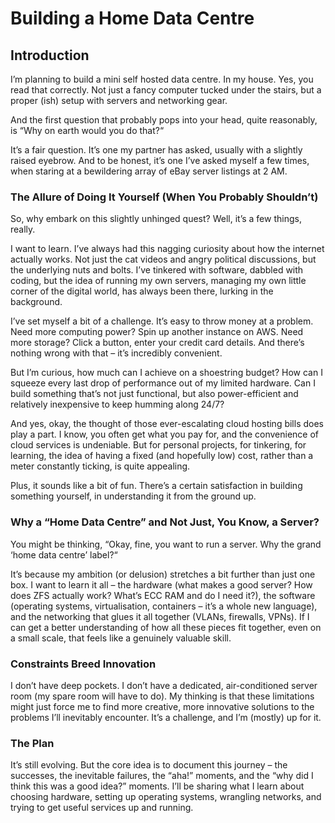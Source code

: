 # Building a Home Data Centre
## Introduction
I’m planning to build a mini self hosted data centre. In my house. Yes, you read that correctly. Not just a fancy computer tucked under the stairs, but a proper (ish) setup with servers and networking gear.

And the first question that probably pops into your head, quite reasonably, is “Why on earth would you do that?“

It’s a fair question. It’s one my partner has asked, usually with a slightly raised eyebrow. And to be honest, it’s one I’ve asked myself a few times, when staring at a bewildering array of eBay server listings at 2 AM.

### The Allure of Doing It Yourself (When You Probably Shouldn’t)
So, why embark on this slightly unhinged quest? Well, it’s a few things, really.

I want to learn. I’ve always had this nagging curiosity about how the internet actually works. Not just the cat videos and angry political discussions, but the underlying nuts and bolts. I’ve tinkered with software, dabbled with coding, but the idea of running my own servers, managing my own little corner of the digital world, has always been there, lurking in the background.

I’ve set myself a bit of a challenge. It’s easy to throw money at a problem. Need more computing power? Spin up another instance on AWS. Need more storage? Click a button, enter your credit card details. And there’s nothing wrong with that – it’s incredibly convenient.

But I’m curious, how much can I achieve on a shoestring budget? How can I squeeze every last drop of performance out of my limited hardware. Can I build something that’s not just functional, but also power-efficient and relatively inexpensive to keep humming along 24/7?

And yes, okay, the thought of those ever-escalating cloud hosting bills does play a part. I know, you often get what you pay for, and the convenience of cloud services is undeniable. But for personal projects, for tinkering, for learning, the idea of having a fixed (and hopefully low) cost, rather than a meter constantly ticking, is quite appealing.

Plus, it sounds like a bit of fun. There’s a certain satisfaction in building something yourself, in understanding it from the ground up.

### Why a “Home Data Centre” and Not Just, You Know, a Server?
You might be thinking, “Okay, fine, you want to run a server. Why the grand ‘home data centre’ label?“

It’s because my ambition (or delusion) stretches a bit further than just one box. I want to learn it all – the hardware (what makes a good server? How does ZFS actually work? What’s ECC RAM and do I need it?), the software (operating systems, virtualisation, containers – it’s a whole new language), and the networking that glues it all together (VLANs, firewalls, VPNs). If I can get a better understanding of how all these pieces fit together, even on a small scale, that feels like a genuinely valuable skill.

### Constraints Breed Innovation
I don’t have deep pockets. I don’t have a dedicated, air-conditioned server room (my spare room will have to do). My thinking is that these limitations might just force me to find more creative, more innovative solutions to the problems I’ll inevitably encounter. It’s a challenge, and I’m (mostly) up for it.

### The Plan
It’s still evolving. But the core idea is to document this journey – the successes, the inevitable failures, the “aha!” moments, and the “why did I think this was a good idea?” moments. I’ll be sharing what I learn about choosing hardware, setting up operating systems, wrangling networks, and trying to get useful services up and running.
